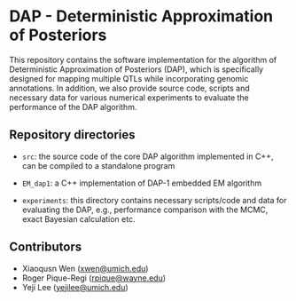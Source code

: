 # DAP - Deterministic Approximation of Posteriors


This repository contains the software implementation for the algorithm of Deterministic Approximation of Posteriors (DAP), which is specifically designed for mapping multiple QTLs while incorporating genomic annotations. In addition, we also provide source code, scripts and necessary data for various numerical experiments to evaluate the performance of the DAP algorithm. 


## Repository directories

* ``src``: the source code of the core DAP algorithm implemented in C++, can be compiled to a standalone program

* ``EM_dap1``: a C++ implementation of DAP-1 embedded EM algorithm

* ``experiments``: this directory contains necessary scripts/code and data for evaluating the DAP, e.g., performance comparison with the MCMC, exact Bayesian calculation etc. 


## Contributors

* Xiaoqusn Wen (xwen@umich.edu)  
* Roger Pique-Regi (rpique@wayne.edu)
* Yeji Lee (yejilee@umich.edu)

